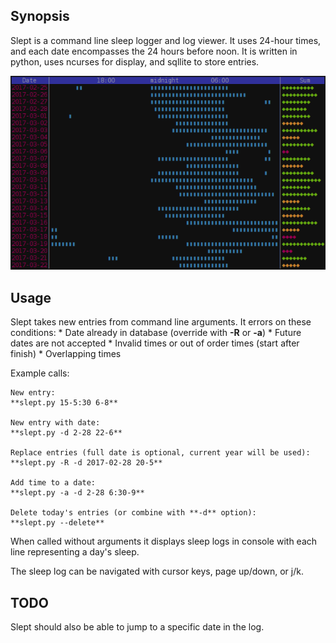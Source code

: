 ## Synopsis

Slept is a command line sleep logger and log viewer.
It uses 24-hour times, and each date encompasses the 24 hours before noon. 
It is written in python, uses ncurses for display, and sqllite to store entries.

![Slept display log output](/shot.png)

## Usage

Slept takes new entries from command line arguments.
It errors on these conditions:
	* Date already in database (override with **-R** or **-a**)
	* Future dates are not accepted
	* Invalid times or out of order times (start after finish)
	* Overlapping times

Example calls:

	New entry:
	**slept.py 15-5:30 6-8**

	New entry with date:
	**slept.py -d 2-28 22-6**

	Replace entries (full date is optional, current year will be used):
	**slept.py -R -d 2017-02-28 20-5**

	Add time to a date:
	**slept.py -a -d 2-28 6:30-9**

	Delete today's entries (or combine with **-d** option):
	**slept.py --delete**

When called without arguments it displays sleep logs in console with 
each line representing a day's sleep.

The sleep log can be navigated with cursor keys, page up/down, or j/k.

## TODO
Slept should also be able to jump to a specific date in the log.

